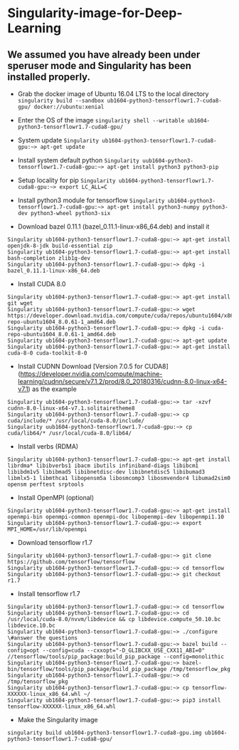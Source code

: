 # Singularity-image-for-Deep-Learning
## We assumed you have already been under speruser mode and Singularity has been installed properly.
- Grab the docker image of Ubuntu 16.04 LTS to the local directory
```singularity build --sandbox ub1604-python3-tensorflowr1.7-cuda8-gpu/ docker://ubuntu:xenial```

- Enter the OS of the image
```singularity shell --writable ub1604-python3-tensorflowr1.7-cuda8-gpu/```

- System update
```Singularity ub1604-python3-tensorflowr1.7-cuda8-gpu:~> apt-get update```

- Install system default python
```Singularity uub1604-python3-tensorflowr1.7-cuda8-gpu:~> apt-get install python3 python3-pip```

- Setup locality for pip
```Singularity ub1604-python3-tensorflowr1.7-cuda8-gpu:~> export LC_ALL=C```

- Install python3 module for tensorflow
```Singularity ub1604-python3-tensorflowr1.7-cuda8-gpu:~> apt-get install python3-numpy python3-dev python3-wheel python3-six```

- Download bazel 0.11.1 (bazel_0.11.1-linux-x86_64.deb) and install it
```
Singularity ub1604-python3-tensorflowr1.7-cuda8-gpu:~> apt-get install openjdk-8-jdk build-essential zip
Singularity ub1604-python3-tensorflowr1.7-cuda8-gpu:~> apt-get install bash-completion zlib1g-dev
Singularity ub1604-python3-tensorflowr1.7-cuda8-gpu:~> dpkg -i bazel_0.11.1-linux-x86_64.deb
```

- Install CUDA 8.0
```
Singularity ub1604-python3-tensorflowr1.7-cuda8-gpu:~> apt-get install git wget
Singularity ub1604-python3-tensorflowr1.7-cuda8-gpu:~> wget https://developer.download.nvidia.com/compute/cuda/repos/ubuntu1604/x86_64/cuda-repo-ubuntu1604_8.0.61-1_amd64.deb
Singularity ub1604-python3-tensorflowr1.7-cuda8-gpu:~> dpkg -i cuda-repo-ubuntu1604_8.0.61-1_amd64.deb
Singularity ub1604-python3-tensorflowr1.7-cuda8-gpu:~> apt-get update
Singularity ub1604-python3-tensorflowr1.7-cuda8-gpu:~> apt-get install cuda-8-0 cuda-toolkit-8-0
```

- Install CUDNN Download [Version 7.0.5 for CUDA8] (https://developer.nvidia.com/compute/machine-learning/cudnn/secure/v7.1.2/prod/8.0_20180316/cudnn-8.0-linux-x64-v7.1) as the example
```
Singularity ub1604-python3-tensorflowr1.7-cuda8-gpu:~> tar -xzvf cudnn-8.0-linux-x64-v7.1.solitairetheme8
Singularity ub1604-python3-tensorflowr1.7-cuda8-gpu:~> cp cuda/include/* /usr/local/cuda-8.0/include/
Singularity uub1604-python3-tensorflowr1.7-cuda8-gpu:~> cp cuda/lib64/* /usr/local/cuda-8.0/lib64/

```

- Install verbs (RDMA)
```
Singularity ub1604-python3-tensorflowr1.7-cuda8-gpu:~> apt-get install librdma* libibverbs1 ibacm ibutils infiniband-diags libibcm1 libibdm1v5 libibmad5 libibnetdisc-dev libibnetdisc5 libibumad3 libmlx5-1 libmthca1 libopensm5a libosmcomp3 libosmvendor4 libumad2sim0 opensm perftest srptools
```

- Install OpenMPI (optional)
```
Singularity ub1604-python3-tensorflowr1.7-cuda8-gpu:~> apt-get install openmpi-bin openmpi-common openmpi-doc libopenmpi-dev libopenmpi1.10
Singularity ub1604-python3-tensorflowr1.7-cuda8-gpu:~> export MPI_HOME=/usr/lib/openmpi
```

- Download tensorflow r1.7
```
Singularity ub1604-python3-tensorflowr1.7-cuda8-gpu:~> git clone https://github.com/tensorflow/tensorflow 
Singularity ub1604-python3-tensorflowr1.7-cuda8-gpu:~> cd tensorflow
Singularity ub1604-python3-tensorflowr1.7-cuda8-gpu:~> git checkout r1.7
```

- Install tensorflow r1.7
``` 
Singularity ub1604-python3-tensorflowr1.7-cuda8-gpu:~> cd tensorflow
Singularity ub1604-python3-tensorflowr1.7-cuda8-gpu:~> cd /usr/local/cuda-8.0/nvvm/libdevice && cp libdevice.compute_50.10.bc libdevice.10.bc
Singularity ub1604-python3-tensorflowr1.7-cuda8-gpu:~> ./configure \#answer the questions
Singularity ub1604-python3-tensorflowr1.7-cuda8-gpu:~> bazel build --config=opt --config=cuda --cxxopt="-D_GLIBCXX_USE_CXX11_ABI=0" //tensorflow/tools/pip_package:build_pip_package --config=monolithic
Singularity ub1604-python3-tensorflowr1.7-cuda8-gpu:~> bazel-bin/tensorflow/tools/pip_package/build_pip_package /tmp/tensorflow_pkg
Singularity ub1604-python3-tensorflowr1.7-cuda8-gpu:~> cd /tmp/tensorflow_pkg
Singularity ub1604-python3-tensorflowr1.7-cuda8-gpu:~> cp tensorflow-XXXXXX-linux_x86_64.whl ~/
Singularity ub1604-python3-tensorflowr1.7-cuda8-gpu:~> pip3 install tensorflow-XXXXXX-linux_x86_64.whl
```

- Make the Singularity image
```
singularity build ub1604-python3-tensorflowr1.7-cuda8-gpu.img ub1604-python3-tensorflowr1.7-cuda8-gpu/
```
